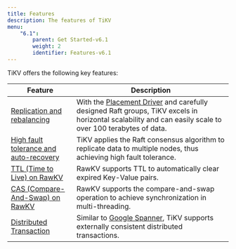 ```yaml
---
title: Features
description: The features of TiKV
menu:
    "6.1":
        parent: Get Started-v6.1
        weight: 2
        identifier: Features-v6.1
---
```


TiKV offers the following key features:

| Feature                                                 | Description                                                                                                                                                                                             |
| ------------------------------------------------------- | ------------------------------------------------------------------------------------------------------------------------------------------------------------------------------------------------------- |
| [Replication and rebalancing](../replication-and-rebalancing)             | With the [Placement Driver](/docs/3.0/concepts/architecture#placement-driver) and carefully designed Raft groups, TiKV excels in horizontal scalability and can easily scale to over 100 terabytes of data. |
| [High fault tolerance and auto-recovery](../fault-tolerance) | TiKV applies the Raft consensus algorithm to replicate data to multiple nodes, thus achieving high fault tolerance.                                                                                              |
| [TTL (Time to Live) on RawKV](../ttl)                   | RawKV supports TTL to automatically clear expired Key-Value pairs.                                                                                                                  |
| [CAS (Compare-And-Swap) on RawKV](../cas)               | RawKV supports the compare-and-swap operation to achieve synchronization in multi-threading.                                                                          |
| [Distributed Transaction](../distributed-dransaction)   | Similar to [Google Spanner](https://ai.google/research/pubs/pub39966), TiKV supports externally consistent distributed transactions.                                                                  |
